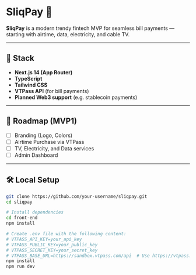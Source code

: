 # SliqPay 💸

**SliqPay** is a modern trendy fintech MVP for seamless bill payments — starting with airtime, data, electricity, and cable TV.

---

## 🔧 Stack

- **Next.js 14 (App Router)**
- **TypeScript**
- **Tailwind CSS**
- **VTPass API** (for bill payments)
- **Planned Web3 support** (e.g. stablecoin payments)

---

## 🚀 Roadmap (MVP1)

- [ ] Branding (Logo, Colors)
- [ ] Airtime Purchase via VTPass
- [ ] TV, Electricity, and Data services
- [ ] Admin Dashboard

---

## 🛠️ Local Setup

```bash
git clone https://github.com/your-username/sliqpay.git
cd sliqpay

# Install dependencies
cd front-end
npm install

# Create .env file with the following content:
# VTPASS_API_KEY=your_api_key
# VTPASS_PUBLIC_KEY=your_public_key
# VTPASS_SECRET_KEY=your_secret_key
# VTPASS_BASE_URL=https://sandbox.vtpass.com/api  # Use https://vtpass.com/api for production
npm install
npm run dev
